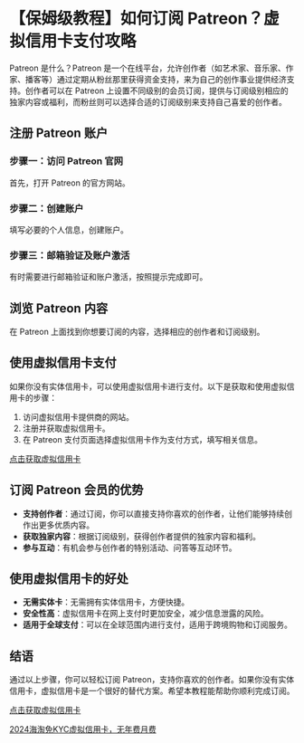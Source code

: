 # 【保姆级教程】如何订阅 Patreon？虚拟信用卡支付攻略

Patreon 是什么？Patreon 是一个在线平台，允许创作者（如艺术家、音乐家、作家、播客等）通过定期从粉丝那里获得资金支持，来为自己的创作事业提供经济支持。创作者可以在 Patreon 上设置不同级别的会员订阅，提供与订阅级别相应的独家内容或福利，而粉丝则可以选择合适的订阅级别来支持自己喜爱的创作者。

## 注册 Patreon 账户

### 步骤一：访问 Patreon 官网
首先，打开 Patreon 的官方网站。

### 步骤二：创建账户
填写必要的个人信息，创建账户。

### 步骤三：邮箱验证及账户激活
有时需要进行邮箱验证和账户激活，按照提示完成即可。

## 浏览 Patreon 内容

在 Patreon 上面找到你想要订阅的内容，选择相应的创作者和订阅级别。

## 使用虚拟信用卡支付

如果你没有实体信用卡，可以使用虚拟信用卡进行支付。以下是获取和使用虚拟信用卡的步骤：

1. 访问虚拟信用卡提供商的网站。
2. 注册并获取虚拟信用卡。
3. 在 Patreon 支付页面选择虚拟信用卡作为支付方式，填写相关信息。

[点击获取虚拟信用卡](https://bit.ly/Fomepay-Card)

## 订阅 Patreon 会员的优势

- **支持创作者**：通过订阅，你可以直接支持你喜欢的创作者，让他们能够持续创作出更多优质内容。
- **获取独家内容**：根据订阅级别，获得创作者提供的独家内容和福利。
- **参与互动**：有机会参与创作者的特别活动、问答等互动环节。

## 使用虚拟信用卡的好处

- **无需实体卡**：无需拥有实体信用卡，方便快捷。
- **安全性高**：虚拟信用卡在网上支付时更加安全，减少信息泄露的风险。
- **适用于全球支付**：可以在全球范围内进行支付，适用于跨境购物和订阅服务。

## 结语

通过以上步骤，你可以轻松订阅 Patreon，支持你喜欢的创作者。如果你没有实体信用卡，虚拟信用卡是一个很好的替代方案。希望本教程能帮助你顺利完成订阅。

[点击获取虚拟信用卡](https://bit.ly/Fomepay-Card)


[2024海淘免KYC虚拟信用卡，无年费月费](https://github.com/cwinbush59/KYC)
